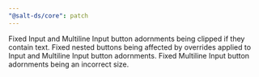 ```yaml
---
"@salt-ds/core": patch
---
```


Fixed Input and Multiline Input button adornments being clipped if they contain text.
Fixed nested buttons being affected by overrides applied to Input and Multiline Input button adornments.
Fixed Multiline Input button adornments being an incorrect size.
